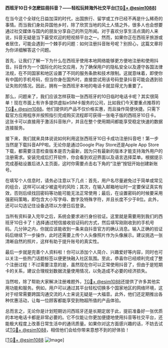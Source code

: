 **西班牙10日卡怎麽註冊抖音？——轻松玩转海外社交平台[[TG💪+ @esim1088](https://t.me/s/esim1088)]**

在当今这个全球化日益加深的时代，出国旅行、留学或工作已经不再是什么稀奇的事情。而当我们身处异国他乡时，除了欣赏当地的风土人情之外，很多人也会想要通过社交媒体与国内的朋友分享自己的所见所闻。对于喜欢分享生活点滴的人来说，抖音无疑是当下最受欢迎的短视频平台之一。然而，如果你正在西班牙旅游或者居住，可能会遇到一个棘手的问题：如何注册抖音账号呢？别担心，这篇文章将为你详细解答这个问题。

首先，让我们了解一下为什么在西班牙使用本地网络能够更方便地注册和使用抖音。抖音作为一个国际化的社交应用，为了确保用户的隐私安全以及遵守各国法律法规，在不同国家和地区设置了不同的服务条款和技术限制。这就意味着，即使你有中国的手机号码，但当你身在国外时，直接尝试用该号码登录抖音可能会遇到验证失败的情况。因此，拥有一张西班牙本地的电话卡就显得尤为重要了。

那么，问题来了，我们应该怎样获取一张西班牙的10日临时电话卡呢？其实很简单！现在市面上有许多提供虚拟eSIM卡服务的公司，比如我们今天要重点推荐的[TG💪+ @esim1088](https://t.me/s/esim1088)。他们提供的产品不仅价格实惠，而且操作简便快捷。只需下载官方应用程序并按照指引完成购买流程即可获得一张电子版的西班牙10日卡。这张卡可以直接用于激活抖音账户，并且在整个使用期间都能享受稳定快速的数据连接服务。

接下来，我们就来具体说说如何利用这张西班牙10日卡成功注册抖音吧！第一步当然是下载抖音APP啦。无论你是通过Google Play Store还是Apple App Store下载，都需要注意检查版本是否为最新，因为只有最新的版本才能支持海外用户的注册需求。安装完成后打开软件，你会看到欢迎界面以及语言选择菜单。根据提示完成基础设置后进入主页面，这时你需要点击右下角的“注册”按钮开始创建新账号。

在填写个人信息时，请务必注意以下几点：首先，用户名尽量避免过于简单或常见的组合，这样可以减少被盗号的风险；其次，在输入邮箱地址时一定要保证真实有效，否则后续找回密码等功能可能无法正常使用；最后，在设置密码的时候要采用强密码策略，即包含大小写字母、数字及特殊字符，并且长度不少于8位。此外，还可以勾选记住设备选项以方便日后登录。

当所有资料录入完毕之后，系统会要求进行身份验证。这里就是需要用到我们的西班牙10日卡了！选择通过短信接收验证码的方式，然后填写刚刚收到的手机号码。几分钟之内，你就应该能收到一条来自抖音官方的确认消息。输入正确的验证码后继续下一步操作，此时还需要上传个人头像照片作为头像展示。建议挑选一张清晰自然的照片，这样有助于提升账号的真实性。

最后一步就是完善个人资料啦！你可以添加个人简介、兴趣爱好等内容，同时也可以关注一些热门话题标签以便更快融入社区氛围。至此，恭喜你已经顺利完成了整个注册过程！不过需要注意的是，虽然现在你可以正常使用抖音了，但由于是短期卡的关系，建议合理规划数据流量使用情况，以免造成不必要的经济损失。

当然啦，除了帮助大家解决注册难题外，[TG💪+ @esim1088](https://t.me/s/esim1088)还提供了许多其他实用功能和服务。例如，用户可以通过其平台轻松切换多个国家地区的网络环境，这对于经常需要跨国沟通交流的人士来说无疑是一大福音。此外，他们还定期推出各种优惠活动，让每一位顾客都能享受到物超所值的产品体验。

总而言之，无论你是计划短期访问西班牙还是长期定居于此，提前准备好一张优质的本地电话卡都是非常必要的。它不仅能让你更加便捷地使用抖音等社交平台，还能极大程度上改善日常生活中的通讯质量。如果你对这方面感兴趣的话，不妨去试试[TG💪+ @esim1088](https://t.me/s/esim1088)，相信他们会给你带来意想不到的好体验！

[[TG💪+ @esim1088](https://t.me/s/esim1088) ![Image](https://i.postimg.cc/4NQfJmqS/Snipaste-2025-05-13-00-14-12.png)]